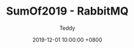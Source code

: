 ---
title: SumOf2019 - RabbitMQ
author: Teddy
date: 2019-12-01 10:00:00 +0800
categories: [体系结构-应用, 消息队列]
tags: [SumOf2019, RabbitMQ]
---
